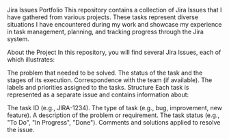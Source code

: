 Jira Issues Portfolio
This repository contains a collection of Jira Issues that I have gathered from various projects. These tasks represent diverse situations I have encountered during my work and showcase my experience in task management, planning, and tracking progress through the Jira system.

About the Project
In this repository, you will find several Jira Issues, each of which illustrates:

The problem that needed to be solved.
The status of the task and the stages of its execution.
Correspondence with the team (if available).
The labels and priorities assigned to the tasks.
Structure
Each task is represented as a separate issue and contains information about:

The task ID (e.g., JIRA-1234).
The type of task (e.g., bug, improvement, new feature).
A description of the problem or requirement.
The task status (e.g., "To Do", "In Progress", "Done").
Comments and solutions applied to resolve the issue.
